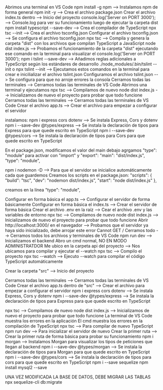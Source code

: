Abrimos una terminal en VS Code
npm install -g npm                                  --> Instalamos npm de forma general
npm init -y                                         --> Crea el archivo package.json
Crear el archivo index.ts dentro                    --> Inicio del proyecto
console.log('Server on PORT 3000');                 --> Console.log para ver su funcionamiento luego de ejecutar la carpeta dist
npm install typescript --save-dev                   --> Crea el compilador de TypeScript
npx tsc --init                                      --> Crea el archivo tsconfig.json
Configurar el archivo tsconfig.json                 --> Se configura el archivo tsconfig.json
npx tsc                                             --> Compila y genera la carpeta "dist" con los archivos que compilan TypeScript a JavaScript
node dist index.js                                  --> Probamos el funcionamiento de la carpeta "dist" ejecutando ese comando en la terminal para visualizar el console.log('Server on PORT 3000');
npm i tslint --save-dev                             --> Añadimos reglas adicionales a TypeScript según los estándares de desarrollo
./node_modules/.bin/tslint --init o npx tslint --init   --> Ejecutamos estos comandos en la terminal para crear e inicilializar el archivo tslint.json
Configuramos el archivo tslint.json                 --> Se configura para que no arroje errores la consola
Cerramos todas las terminales                       --> Cerramos todas las terminales de VS Code
Abrimos una terminal y ejecutamos npx tsc           --> Compilamos de nuevo
node dist index.js                                  --> Inicializamos de nuevo el proyecto para probar que todo funcione
Cerramos todas las terminales                       --> Cerramos todas las terminales de VS Code
Crear el archivo app.ts                             --> Crear el archivo para empezar a configurar el servidor

instalamos:
npm i express cors dotenv                           --> Se instala Express, Cors y dotenv
npm i --save-dev @types/express                     --> Se instala la declaración de tipos para Express para que quede escrito en TypeScript
npm i --save-dev @types/cors                        --> Se instala la declaración de tipos para Cors para que quede escrito en TypeScript

En el package.json, modificamos el valor del main debajo agrgamos "type": "module" para activar con "import" y "export":
"main": "dist/index.js",
"type": "module",

npm i nodemon -D                                    --> Para que el servidor se inicialice automáticamente cada que guardemos
Creamos los scripts en el package.json:
  "scripts": {
    "build": "tsc",
    "dev": "nodemon dist/index.js",
    "start": "node dist/index.js"
  },

creamos en la línea "type": "module",

Configurar en forma básica el app.ts                --> Configurar el servidor de forma básicamente
Configurar en forma básica el index.ts              --> Crear el servidor de forma básica
Crear el archivo .env en la raíz                    --> Cear el archivo .env y las variables de entorno
npx tsc                                             --> Compilamos de nuevo
node dist index.js                                  --> Inicializamos de nuevo el proyecto para probar que todo funcione
Abrir http://localhost:3000/ en el navegador        --> Probamos que el servidor ya haya sido inicializado, debe arrojar este error Cannot GET /
Cerramos todo                                       --> Cerramos todos los archivos y terminales de VS Code
npm run dev                                         --> Inicializamos el backend
Abro un cmd normal, NO EN MODO ADMINISTRATDOR
Me ubico en la carpeta api del proyecto             --> Nos ubicamos para compilar y ejecutar el --watch
npx tsc                                             --> Compilo el proyecto
npx tsc --watch                                     --> Ejecuto --watch para compilar el código TypeScript automáticamente








Crear la carpeta "src"                              --> Inicio del proyecto




Cerramos todas las terminales                       --> Cerramos todas las terminales de VS Code
Crear el archivo app.ts dentro de "src"             --> Crear el archivo para empezar a configurar el servidor
npm i express cors dotenv                           --> Se instala Express, Cors y dotenv
npm i --save-dev @types/express                     --> Se instala la declaración de tipos para Express para que quede escrito en TypeScript

npx tsc                                             --> Compilamos de nuevo
node dist index.js                                  --> Inicializamos de nuevo el proyecto para probar que todo funcione
La terminal de VS Code muestra los errores en la aplicación
El cmd muestra los errores en la compilación de TypeScript
npx tsc                                             --> Para compilar de nuevo TypeScript
npm run dev                                         --> Para inicializar el servidor de nuevo
Crear la primer ruta                                --> Crear la primer ruta de forma básica para probar su funcionamiento
npm i morgan                                        --> Instalamos Morgan para visualizar los tipos de peticiones que llegan al backend
npm i --save-dev @types/morgan                      --> Se instala la declaración de tipos para Morgan para que quede escrito en TypeScript
npm i --save-dev @types/cors                        --> Se instala la declaración de tipos para cors para que quede escrito en TypeScript
npm i --save sequelize
npm install mysql2 --save


UNA VEZ MODIFICADA LA BASE DE DATOS, DEBE MIGRAR LAS TABLAS
npx sequelize-cli db:migrate
